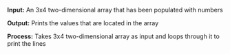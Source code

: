 **Input:**
An 3x4 two-dimensional array that has
been populated with numbers

**Output:**
Prints the values that are located in the array

**Process:**
Takes 3x4 two-dimensional array as input and loops
through it to print the lines
